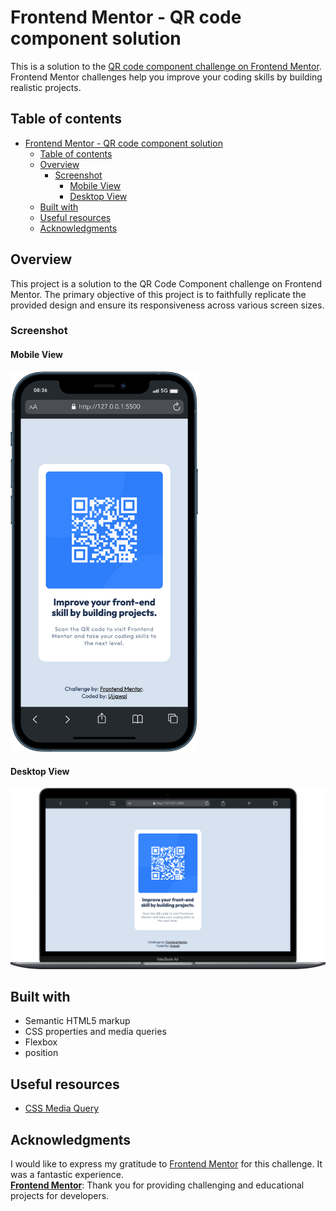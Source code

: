 # Frontend Mentor - QR code component solution

This is a solution to the [QR code component challenge on Frontend Mentor](https://www.frontendmentor.io/challenges/qr-code-component-iux_sIO_H). Frontend Mentor challenges help you improve your coding skills by building realistic projects.

## Table of contents

- [Frontend Mentor - QR code component solution](#frontend-mentor---qr-code-component-solution)
  - [Table of contents](#table-of-contents)
  - [Overview](#overview)
    - [Screenshot](#screenshot)
      - [Mobile View](#mobile-view)
      - [Desktop View](#desktop-view)
  - [Built with](#built-with)
  - [Useful resources](#useful-resources)
  - [Acknowledgments](#acknowledgments)

## Overview

This project is a solution to the QR Code Component challenge on Frontend Mentor. The primary objective of this project is to faithfully replicate the provided design and ensure its responsiveness across various screen sizes.

### Screenshot

#### Mobile View

  <img src="./images/mobile.png" width="300">

#### Desktop View

  <img src="./images/laptop.png" width="1200">

## Built with

- Semantic HTML5 markup
- CSS properties and media queries
- Flexbox
- position

## Useful resources

- [CSS Media Query](https://css-tricks.com/a-complete-guide-to-css-media-queries/)

## Acknowledgments

I would like to express my gratitude to [Frontend Mentor](https://www.frontendmentor.io/home) for this challenge. It was a fantastic experience.  
**[Frontend Mentor](https://www.frontendmentor.io/)**: Thank you for providing challenging and educational projects for developers.
